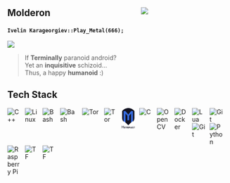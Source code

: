 ## Molderon <img align='right' src='https://user-images.githubusercontent.com/5713670/87202985-820dcb80-c2b6-11ea-9f56-7ec461c497c3.gif' width='200"'>
**`Ivelin Karageorgiev::Play_Metal(666);`** 

<p align="bottom">
  <img src="https://readme-typing-svg.demolab.com?font=Roboto+Slab&color=4caf50&size=30&center=true&vCenter=true&width=450&duration=1500&pause=1000&lines=Robotics+Engineer;Machine+Learning;Backend+Developer;Embedded+Systems;" width="auto" height="35" style="vertical-align: middle;">
</p>

>If **Terminally** paranoid android? \
>Yet an **inquisitive** schizoid...\
>Thus, a  happy **humanoid** :)
## Tech Stack


<img align="left" alt="C++" width="30px" style="padding-right:10px;" src="https://cdn.jsdelivr.net/gh/devicons/devicon/icons/cplusplus/cplusplus-original.svg" />
<img align="left" alt="Linux" width="30px" style="padding-right:10px;" src="https://cdn.jsdelivr.net/gh/devicons/devicon/icons/linux/linux-original.svg" />
<img align="left" alt="Bash" width="30px" style="padding-right:10px;" src="https://cdn.jsdelivr.net/gh/devicons/devicon/icons/bash/bash-original.svg" />
<img align="left" alt="Bash" width="40px" style="padding-right:10px;" src="https://nmap.org/images/sitelogo-nmap.svg" />
<img align="left" alt="Tor" width="40px" style="padding-right:10px;" src="https://github.com/TheTorProject/tor-media/blob/master/Tor%20Logo/Color.svg" />
<img align="left" alt="Tor" width="30px" style="padding-right:10px;" src="https://cdn.worldvectorlogo.com/logos/the-pirate-bay.svg" />
<img align="left" alt="Tor" width="30px" style="padding-right:10px;" src="https://github.com/rohhthone/logo/blob/main/metasploit.svg" />
<img align="left" alt="C" width="30px" style="padding-right:10px;" src="https://cdn.jsdelivr.net/gh/devicons/devicon/icons/c/c-original.svg" />
<img align="left" alt="OpenCV" width="30px" style="padding-right:10px;" src="https://cdn.jsdelivr.net/gh/devicons/devicon/icons/opencv/opencv-original-wordmark.svg"/> 
<img align="left" alt="Docker" width="30px" style="padding-right:10px;" src="https://cdn.jsdelivr.net/gh/devicons/devicon/icons/docker/docker-plain.svg" />
<img align="left" alt="Lua" width="30px" style="padding-right:10px;" src="https://cdn.jsdelivr.net/gh/devicons/devicon/icons/lua/lua-original.svg"/>
<img align="left" alt="Git" width="30px" style="padding-right:10px;" src="https://cdn.jsdelivr.net/gh/devicons/devicon/icons/git/git-original.svg" />
<img align="left" alt="Git" width="30px" style="padding-right:10px;" src="https://cdn.jsdelivr.net/gh/devicons/devicon@latest/icons/llvm/llvm-original.svg" />
<img align="left" alt="Python" width="30px" style="padding-right:10px;" src="https://cdn.jsdelivr.net/gh/devicons/devicon/icons/python/python-original.svg" />
<img align="left" alt="Raspberry Pi" width="30px" style="padding-right:10px;" src="https://cdn.jsdelivr.net/gh/devicons/devicon/icons/raspberrypi/raspberrypi-original.svg" />
<img align="left" alt="TF" width="30px" style="padding-right:10px;" src="https://cdn.jsdelivr.net/gh/devicons/devicon/icons/tensorflow/tensorflow-original.svg" />
<img align="left" alt="TF" width="30px" style="padding-right:10px;" src="https://cdn.jsdelivr.net/gh/devicons/devicon@latest/icons/cassandra/cassandra-original.svg" />


